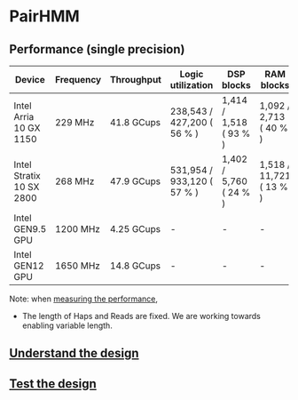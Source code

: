 # PairHMM

## Performance (single precision)

| Device | Frequency | Throughput | Logic utilization | DSP blocks | RAM blocks | Efficiency | Matrix Size | Device compiler |
| ------ | --------- | ---------- | ----------------- | ---------- | ---------- | -----------| ----------- | --------------- |
| Intel Arria 10 GX 1150 | 229 MHz | 41.8 GCups | 238,543 / 427,200 ( 56 % )| 1,414 / 1,518 ( 93 % ) | 1,092 / 2,713 ( 40 % ) | 95% PE efficiency | R(224,128) * H(224,384) | aoc 19.4.0 (on s001-n139) |
| Intel Stratix 10 SX 2800 | 268 MHz | 47.9 GCups | 531,954 / 933,120 ( 57 % ) | 1,402 / 5,760 ( 24 % ) | 1,518 / 11,721 ( 13 % ) | 93% DSP efficiency | R(224,128) * H(224,384) | aoc 19.2.0 (on s001-n005) |
| Intel GEN9.5 GPU | 1200 MHz | 4.25 GCups | - | - | - | -  | R(64,8) * H(64,8) | CM SDK 20200119 |
| Intel GEN12 GPU | 1650 MHz | 14.8 GCups | - | - | - | -  | R(128,8) * H(128,8) | CM SDK 20211028 |

Note:  when [measuring the performance](../README.md#Performance-metrics),

- The length of Haps and Reads are fixed. We are working towards enabling variable length.


## [Understand the design](../README.md#how-to-understand-a-design)

## [Test the design](../../../../README.md#Performance-tests)
